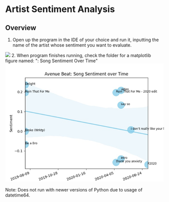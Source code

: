 # Artist Sentiment Analysis
## Overview

1. Open up the program in the IDE of your choice and
run it, inputting the name of the artist whose sentiment you want
to evaluate.
<img src="Visualizations/example.png"/>
2. When program finishes running, check the folder for
a matplotlib figure named: "<Artist-Name>: Song Sentiment Over Time"
<img src="Visualizations/Avenue Beat: Song Sentiment over Time.jpeg"/>
  
  
Note: Does not run with newer versions of Python due to usage of datetime64.
